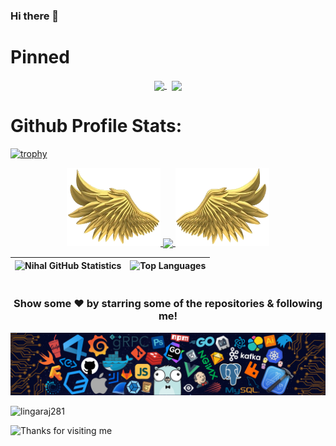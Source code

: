### Hi there 👋


<!-- **LANCECORREIA/LANCECORREIA** is a ✨ _special_ ✨ repository because its `README.md` (this file) appears on your GitHub profile.

Here are some ideas to get you started:

- 🔭 I’m currently working on ...
- 🌱 I’m currently learning ...
- 👯 I’m looking to collaborate on ...
- 🤔 I’m looking for help with ...
- 💬 Ask me about ...
- 📫 How to reach me: ...
- 😄 Pronouns: ...
- ⚡ Fun fact: ... -->


# Pinned
<p align="center">
<a href="https://github.com/LANCECORREIA/Emotions_Detector">
<img width='49%' align="center"src="https://github-readme-stats.vercel.app/api/pin/?username=LANCECORREIA&repo=Emotions_Detector&border_color=02D892&bg_color=0D1117&title_color=C9D1D9&text_color=8B949E&icon_color=02D892" />
</a>
<span>&nbsp;</span>
<a href="https://github.com/LANCECORREIA/BlogClone">
<img width='49%' align="center"src="https://github-readme-stats.vercel.app/api/pin/?username=LANCECORREIA&repo=BlogClone&border_color=02D892&bg_color=0D1117&title_color=C9D1D9&text_color=8B949E&icon_color=02D892" />
</a>
</p>

#                 Github Profile Stats:
[![trophy](https://github-profile-trophy.vercel.app/?username=LANCECORREIA&column=7&margin-w=15&margin-h=15&no-bg=true&no-frame=true&theme=juicyfresh)](https://github.com/LANCECORREIA)
  <p align="center">
  <a href="https://github.com/LANCECORREIA">
  <img height="125" width="150" src="https://github.com/dikshantnaik/dikshantnaik/blob/main/left.png">
    <img align="center" src="https://github-readme-streak-stats.herokuapp.com/?user=LANCECORREIA&theme=dark&hide_border=true"/>
  <img height="125" width="150" src="https://github.com/Knighthawk-Leo/Knighthawk-Leo/blob/main/right.png">
  </a>
</p>

| ![Nihal GitHub Statistics](https://github-readme-stats.vercel.app/api?username=LANCECORREIA&&show_icons=true&title_color=ffffff&icon_color=bb2acf&text_color=daf7dc&bg_color=151515) | ![Top Languages](https://github-readme-stats.vercel.app/api/top-langs/?username=LANCECORREIA&count_private=true&theme=tokyonight) |
| --- | --- |

<h1></h1>
  <div align="center">
  
  ### Show some ❤️ by starring some of the repositories & following me!
  
  </div>
    
  ![](https://github.com/Knighthawk-Leo/Knighthawk-Leo/blob/main/footer.png)
    
    
<p align="left"> <img src="https://komarev.com/ghpvc/?username=LANCECORREIA&label=Profile%20views&color=0e75b6&style=flat" alt="lingaraj281" /> </p>
 <img height="120" alt="Thanks for visiting me" width="100%" src="https://raw.githubusercontent.com/BrunnerLivio/brunnerlivio/master/images/marquee.svg" />
